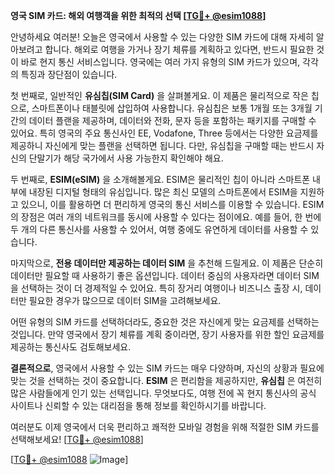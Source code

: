 **영국 SIM 카드: 해외 여행객을 위한 최적의 선택 [[TG💪+ @esim1088](https://t.me/s/esim1088)]**

안녕하세요 여러분! 오늘은 영국에서 사용할 수 있는 다양한 SIM 카드에 대해 자세히 알아보려고 합니다. 해외로 여행을 가거나 장기 체류를 계획하고 있다면, 반드시 필요한 것이 바로 현지 통신 서비스입니다. 영국에는 여러 가지 유형의 SIM 카드가 있으며, 각각의 특징과 장단점이 있습니다.

첫 번째로, 일반적인 **유심칩(SIM Card)** 을 살펴볼게요. 이 제품은 물리적으로 작은 칩으로, 스마트폰이나 태블릿에 삽입하여 사용합니다. 유심칩은 보통 1개월 또는 3개월 기간의 데이터 플랜을 제공하며, 데이터와 전화, 문자 등을 포함하는 패키지를 구매할 수 있어요. 특히 영국의 주요 통신사인 EE, Vodafone, Three 등에서는 다양한 요금제를 제공하니 자신에게 맞는 플랜을 선택하면 됩니다. 다만, 유심칩을 구매할 때는 반드시 자신의 단말기가 해당 국가에서 사용 가능한지 확인해야 해요.

두 번째로, **ESIM(eSIM)** 을 소개해볼게요. ESIM은 물리적인 칩이 아니라 스마트폰 내부에 내장된 디지털 형태의 유심입니다. 많은 최신 모델의 스마트폰에서 ESIM을 지원하고 있으니, 이를 활용하면 더 편리하게 영국의 통신 서비스를 이용할 수 있습니다. ESIM의 장점은 여러 개의 네트워크를 동시에 사용할 수 있다는 점이에요. 예를 들어, 한 번에 두 개의 다른 통신사를 사용할 수 있어서, 여행 중에도 유연하게 데이터를 사용할 수 있습니다.

마지막으로, **전용 데이터만 제공하는 데이터 SIM** 을 추천해 드릴게요. 이 제품은 단순히 데이터만 필요할 때 사용하기 좋은 옵션입니다. 데이터 중심의 사용자라면 데이터 SIM을 선택하는 것이 더 경제적일 수 있어요. 특히 장거리 여행이나 비즈니스 출장 시, 데이터만 필요한 경우가 많으므로 데이터 SIM을 고려해보세요.

어떤 유형의 SIM 카드를 선택하더라도, 중요한 것은 자신에게 맞는 요금제를 선택하는 것입니다. 만약 영국에서 장기 체류를 계획 중이라면, 장기 사용자를 위한 할인 요금제를 제공하는 통신사도 검토해보세요.

**결론적으로**, 영국에서 사용할 수 있는 SIM 카드는 매우 다양하며, 자신의 상황과 필요에 맞는 것을 선택하는 것이 중요합니다. **ESIM** 은 편리함을 제공하지만, **유심칩** 은 여전히 많은 사람들에게 인기 있는 선택입니다. 무엇보다도, 여행 전에 꼭 현지 통신사의 공식 사이트나 신뢰할 수 있는 대리점을 통해 정보를 확인하시기를 바랍니다.

여러분도 이제 영국에서 더욱 편리하고 쾌적한 모바일 경험을 위해 적절한 SIM 카드를 선택해보세요! [[TG💪+ @esim1088](https://t.me/s/esim1088)]

[[TG💪+ @esim1088](https://t.me/s/esim1088) ![Image](https://i.postimg.cc/Y0z9fWf4/image.png)]